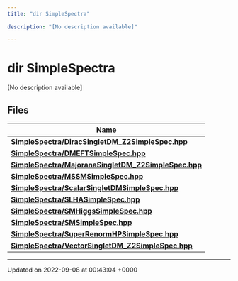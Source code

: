 ```yaml
---
title: "dir SimpleSpectra"

description: "[No description available]"

---
```


# dir SimpleSpectra

[No description available]

## Files

| Name           |
| -------------- |
| **[SimpleSpectra/DiracSingletDM_Z2SimpleSpec.hpp](/documentation/code/files/diracsingletdm__z2simplespec_8hpp/#file-diracsingletdm-z2simplespec-hpp)**  |
| **[SimpleSpectra/DMEFTSimpleSpec.hpp](/documentation/code/files/dmeftsimplespec_8hpp/#file-dmeftsimplespec-hpp)**  |
| **[SimpleSpectra/MajoranaSingletDM_Z2SimpleSpec.hpp](/documentation/code/files/majoranasingletdm__z2simplespec_8hpp/#file-majoranasingletdm-z2simplespec-hpp)**  |
| **[SimpleSpectra/MSSMSimpleSpec.hpp](/documentation/code/files/mssmsimplespec_8hpp/#file-mssmsimplespec-hpp)**  |
| **[SimpleSpectra/ScalarSingletDMSimpleSpec.hpp](/documentation/code/files/scalarsingletdmsimplespec_8hpp/#file-scalarsingletdmsimplespec-hpp)**  |
| **[SimpleSpectra/SLHASimpleSpec.hpp](/documentation/code/files/slhasimplespec_8hpp/#file-slhasimplespec-hpp)**  |
| **[SimpleSpectra/SMHiggsSimpleSpec.hpp](/documentation/code/files/smhiggssimplespec_8hpp/#file-smhiggssimplespec-hpp)**  |
| **[SimpleSpectra/SMSimpleSpec.hpp](/documentation/code/files/smsimplespec_8hpp/#file-smsimplespec-hpp)**  |
| **[SimpleSpectra/SuperRenormHPSimpleSpec.hpp](/documentation/code/files/superrenormhpsimplespec_8hpp/#file-superrenormhpsimplespec-hpp)**  |
| **[SimpleSpectra/VectorSingletDM_Z2SimpleSpec.hpp](/documentation/code/files/vectorsingletdm__z2simplespec_8hpp/#file-vectorsingletdm-z2simplespec-hpp)**  |






-------------------------------

Updated on 2022-09-08 at 00:43:04 +0000
